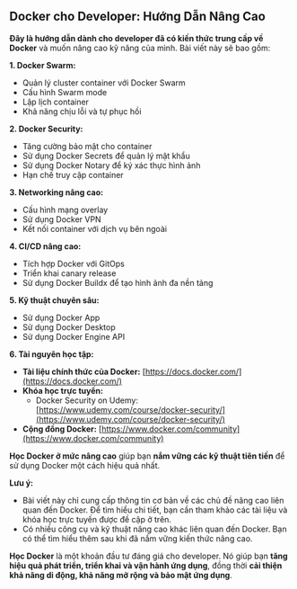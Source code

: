 ## Docker cho Developer: Hướng Dẫn Nâng Cao

**Đây là hướng dẫn dành cho developer đã có kiến thức trung cấp về Docker** và muốn nâng cao kỹ năng của mình. Bài viết này sẽ bao gồm:

**1. Docker Swarm:**

- Quản lý cluster container với Docker Swarm
- Cấu hình Swarm mode
- Lập lịch container
- Khả năng chịu lỗi và tự phục hồi

**2. Docker Security:**

- Tăng cường bảo mật cho container
- Sử dụng Docker Secrets để quản lý mật khẩu
- Sử dụng Docker Notary để ký xác thực hình ảnh
- Hạn chế truy cập container

**3. Networking nâng cao:**

- Cấu hình mạng overlay
- Sử dụng Docker VPN
- Kết nối container với dịch vụ bên ngoài

**4. CI/CD nâng cao:**

- Tích hợp Docker với GitOps
- Triển khai canary release
- Sử dụng Docker Buildx để tạo hình ảnh đa nền tảng

**5. Kỹ thuật chuyên sâu:**

- Sử dụng Docker App
- Sử dụng Docker Desktop
- Sử dụng Docker Engine API

**6. Tài nguyên học tập:**

- **Tài liệu chính thức của Docker:** [https://docs.docker.com/](https://docs.docker.com/)
- **Khóa học trực tuyến:**
  - Docker Security on Udemy: [https://www.udemy.com/course/docker-security/](https://www.udemy.com/course/docker-security/)
- **Cộng đồng Docker:** [https://www.docker.com/community](https://www.docker.com/community)

**Học Docker ở mức nâng cao** giúp bạn **nắm vững các kỹ thuật tiên tiến** để sử dụng Docker một cách hiệu quả nhất.

**Lưu ý:**

- Bài viết này chỉ cung cấp thông tin cơ bản về các chủ đề nâng cao liên quan đến Docker. Để tìm hiểu chi tiết, bạn cần tham khảo các tài liệu và khóa học trực tuyến được đề cập ở trên.
- Có nhiều công cụ và kỹ thuật nâng cao khác liên quan đến Docker. Bạn có thể tìm hiểu thêm sau khi đã nắm vững kiến thức nâng cao.

**Học Docker** là một khoản đầu tư đáng giá cho developer. Nó giúp bạn **tăng hiệu quả phát triển, triển khai và vận hành ứng dụng**, đồng thời **cải thiện khả năng di động, khả năng mở rộng và bảo mật ứng dụng**.

